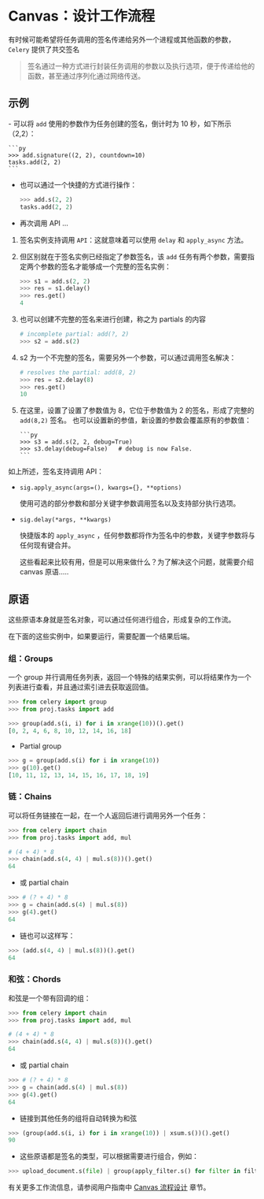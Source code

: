 # Canvas：设计工作流程

有时候可能希望将任务调用的签名传递给另外一个进程或其他函数的参数，`Celery` 提供了共交签名

> 签名通过一种方式进行封装任务调用的参数以及执行选项，便于传递给他的函数，甚至通过序列化通过网络传送。

## 示例

​- 可以将 `add` 使用的参数作为任务创建的签名，倒计时为 10 秒，如下所示（2,2）：

    ```py
    >>> add.signature((2, 2), countdown=10)
    tasks.add(2, 2)
    ```

- 也可以通过一个快捷的方式进行操作：

  ```py
  >>> add.s(2, 2)
  tasks.add(2, 2)
  ```

- 再次调用 API ...

1.  签名实例支持调用 `API`：这就意味着可以使用 `delay` 和 `apply_async` 方法。
2.  但区别就在于签名实例已经指定了参数签名，该 `add` 任务有两个参数，需要指定两个参数的签名才能够成一个完整的签名实例：

    ```py
    >>> s1 = add.s(2, 2)
    >>> res = s1.delay()
    >>> res.get()
    4
    ```

3.  也可以创建不完整的签名来进行创建，称之为 partials 的内容

    ```py
    # incomplete partial: add(?, 2)
    >>> s2 = add.s(2)
    ```

4.  s2 为一个不完整的签名，需要另外一个参数，可以通过调用签名解决：

    ```py
    # resolves the partial: add(8, 2)
    >>> res = s2.delay(8)
    >>> res.get()
    10
    ```

5.  在这里，设置了设置了参数值为 8，它位于参数值为 2 的签名，形成了完整的 `add(8,2)` 签名。
    也可以设置新的参值，新设置的参数会覆盖原有的参数值：

        ```py
        >>> s3 = add.s(2, 2, debug=True)
        >>> s3.delay(debug=False)   # debug is now False.
        ```

如上所述，签名支持调用 API：

- `sig.apply_async(args=(), kwargs={}, **options)`

  使用可选的部分参数和部分关键字参数调用签名以及支持部分执行选项。

- `sig.delay(*args, **kwargs)`

  快捷版本的 `apply_async` ，任何参数都将作为签名中的参数，关键字参数将与任何现有键合并。

  这些看起来比较有用，但是可以用来做什么？为了解决这个问题，就需要介绍 canvas 原语.....

## 原语

这些原语本身就是签名对象，可以通过任何进行组合，形成复杂的工作流。

在下面的这些实例中，如果要运行，需要配置一个结果后端。

### 组：Groups

一个 group 并行调用任务列表，返回一个特殊的结果实例，可以将结果作为一个列表进行查看，并且通过索引进去获取返回值。

```py
>>> from celery import group
>>> from proj.tasks import add

>>> group(add.s(i, i) for i in xrange(10))().get()
[0, 2, 4, 6, 8, 10, 12, 14, 16, 18]

```

- Partial group

```py
>>> g = group(add.s(i) for i in xrange(10))
>>> g(10).get()
[10, 11, 12, 13, 14, 15, 16, 17, 18, 19]
```

### 链：Chains

可以将任务链接在一起，在一个人返回后进行调用另外一个任务：

```py
>>> from celery import chain
>>> from proj.tasks import add, mul

# (4 + 4) * 8
>>> chain(add.s(4, 4) | mul.s(8))().get()
64
```

- 或 partial chain

```py
>>> # (? + 4) * 8
>>> g = chain(add.s(4) | mul.s(8))
>>> g(4).get()
64
```

- 链也可以这样写：

```py
>>> (add.s(4, 4) | mul.s(8))().get()
64
```

### 和弦：Chords

和弦是一个带有回调的组：

```py
>>> from celery import chain
>>> from proj.tasks import add, mul

# (4 + 4) * 8
>>> chain(add.s(4, 4) | mul.s(8))().get()
64
```

- 或 partial chain

```py
>>> # (? + 4) * 8
>>> g = chain(add.s(4) | mul.s(8))
>>> g(4).get()
64
```

- 链接到其他任务的组将自动转换为和弦

```py
>>> (group(add.s(i, i) for i in xrange(10)) | xsum.s())().get()
90
```

- 这些原语都是签名的类型，可以根据需要进行组合，例如：

```py
>>> upload_document.s(file) | group(apply_filter.s() for filter in filters)
```

有关更多工作流信息，请参阅用户指南中 [Canvas 流程设计](https://www.celerycn.io/yong-hu-zhi-nan/canvas-she-ji-gong-zuo-liu-cheng-canvas-designing-workflows) 章节。
